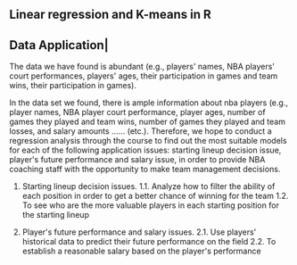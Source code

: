 ## Linear regression and K-means in R

Data Application| 
--
<p>The data we have found is abundant (e.g., players' names, NBA players' court performances, players' ages, their participation in games and team wins, their participation in games).<br>

In the data set we found, there is ample information about nba players (e.g., player names, NBA player court performance, player ages, number of games they played and team wins, number of games they played and team losses, and salary amounts ...... (etc.). Therefore, we hope to conduct a regression analysis through the course to find out the most suitable models for each of the following application issues: starting lineup decision issue, player's future performance and salary issue, in order to provide NBA coaching staff with the opportunity to make team management decisions.</p>

1. Starting lineup decision issues.
  1.1. Analyze how to filter the ability of each position in order to get a better chance of winning for the team
  1.2. To see who are the more valuable players in each starting position for the starting lineup

2. Player's future performance and salary issues.
  2.1. Use players' historical data to predict their future performance on the field
  2.2. To establish a reasonable salary based on the player's performance


